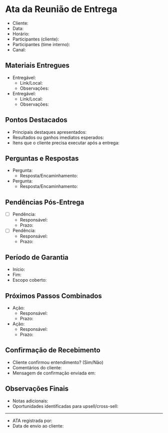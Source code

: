 # Ata da Reunião de Entrega

- Cliente:
- Data:
- Horário:
- Participantes (cliente):
- Participantes (time interno):
- Canal:

## Materiais Entregues

- Entregável:
  - Link/Local:
  - Observações:
- Entregável:
  - Link/Local:
  - Observações:

## Pontos Destacados

- Principais destaques apresentados:
- Resultados ou ganhos imediatos esperados:
- Itens que o cliente precisa executar após a entrega:

## Perguntas e Respostas

- Pergunta:
  - Resposta/Encaminhamento:
- Pergunta:
  - Resposta/Encaminhamento:

## Pendências Pós-Entrega

- [ ] Pendência:
  - Responsável:
  - Prazo:
- [ ] Pendência:
  - Responsável:
  - Prazo:

## Período de Garantia

- Início:
- Fim:
- Escopo coberto:

## Próximos Passos Combinados

- Ação:
  - Responsável:
  - Prazo:
- Ação:
  - Responsável:
  - Prazo:

## Confirmação de Recebimento

- Cliente confirmou entendimento? (Sim/Não)  
- Comentários do cliente:
- Mensagem de confirmação enviada em:

## Observações Finais

- Notas adicionais:
- Oportunidades identificadas para upsell/cross-sell:

---

- ATA registrada por:
- Data de envio ao cliente:
